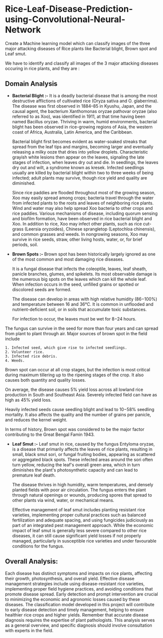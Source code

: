 # Rice-Leaf-Disease-Prediction-using-Convolutional-Neural-Network
Create a Machine learning model which can classify images of the three major attacking diseases of Rice plants like Bacterial blight, Brown spot and Leaf smut.

We have to identify and classify all images of the 3 major attacking diseases occuring in rice plants, and they are :

## **Domain Analysis**
* **Bacterial Blight :-** It is a deadly bacterial disease that is among the most destructive afflictions of cultivated rice (Oryza sativa and O. glaberrima).
  The disease was first observed in 1884–85 in Kyushu, Japan, and the causal agent, the bacterium Xanthomonas oryzae pathovar oryzae (also referred to as Xoo), was identified in 1911, at that time having been named Bacillus oryzae. Thriving in warm, humid environments, bacterial blight has been observed in rice-growing regions of Asia, the western coast of Africa, Australia, Latin America, and the Caribbean.

  Bacterial blight first becomes evident as water-soaked streaks that spread from the leaf tips and margins, becoming larger and eventually releasing a milky ooze that dries into yellow droplets. Characteristic grayish white lesions then appear on the leaves, signaling the late stages of infection, when leaves dry out and die. In seedlings, the leaves dry out and wilt, a syndrome known as kresek. Infected seedlings usually are killed by bacterial blight within two to three weeks of being infected; adult plants may survive, though rice yield and quality are diminished.

  Since rice paddies are flooded throughout most of the growing season, Xoo may easily spread among crops; bacteria travel through the water from infected plants to the roots and leaves of neighboring rice plants. Wind and water may also help spread Xoo bacteria to other crops and rice paddies. Various mechanisms of disease, including quorum sensing and biofilm formation, have been observed in rice bacterial blight and Xoo. In addition to rice, Xoo may infect other plants, such as rice cut-grass (Leersia oryzoides), Chinese sprangletop (Leptochloa chinensis), and common grasses and weeds. In nongrowing seasons, Xoo may survive in rice seeds, straw, other living hosts, water, or, for brief periods, soil.
  
* **Brown Spots :-** Brown spot has been historically largely ignored as one of the most common and most damaging rice diseases.

    It is a fungal disease that infects the coleoptile, leaves, leaf sheath, panicle branches, glumes, and spikelets. Its most observable damage is the numerous big spots on the leaves which can kill the whole leaf. When infection occurs in the seed, unfilled grains or spotted or discolored seeds are formed.
    
    The disease can develop in areas with high relative humidity (86−100%) and temperature between 16 and 36°C. It is common in unflooded and nutrient-deficient soil, or in soils that accumulate toxic substances. 
    
    For infection to occur, the leaves must be wet for 8−24 hours.
    
The fungus can survive in the seed for more than four years and can spread from plant to plant through air. Major sources of brown spot in the field include
    
    1. Infected seed, which give rise to infected seedlings.
    2. Volunteer rice.
    3. Infected rice debris.
    4. Weeds.
    
Brown spot can occur at all crop stages, but the infection is most critical during maximum tillering up to the ripening stages of the crop. It also causes both quantity and quality losses.
   
On average, the disease causes 5% yield loss across all lowland rice production in South and Southeast Asia. Severely infected field can have as high as 45% yield loss.

Heavily infected seeds cause seedling blight and lead to 10−58% seedling mortality. It also affects the quality and the number of grains per panicle, and reduces the kernel weight.

In terms of history, Brown spot was considered to be the major factor contributing to the Great Bengal Famin 1943.

* **Leaf Smut :-** Leaf smut in rice, caused by the fungus Entyloma oryzae, is a disease that primarily affects the leaves of rice plants, resulting in small, black smut sori, or fungal fruiting bodies, appearing as scattered or aggregated black spots. These infected areas around the sori often turn yellow, reducing the leaf's overall green area, which in turn diminishes the plant's photosynthetic capacity and can lead to premature leaf death.

  The disease thrives in high humidity, warm temperatures, and densely planted fields with poor air circulation. The fungus enters the plant through natural openings or wounds, producing spores that spread to other plants via wind, water, or mechanical means.

  Effective management of leaf smut includes planting resistant rice varieties, implementing proper cultural practices such as balanced fertilization and adequate spacing, and using fungicides judiciously as part of an integrated pest management approach. While the economic impact of leaf smut is generally less severe compared to other rice diseases, it can still cause significant yield losses if not properly managed, particularly in susceptible rice varieties and under favourable conditions for the fungus.

## Overall Analysis:

Each disease has distinct symptoms and impacts on rice plants, affecting their growth, photosynthesis, and overall yield.
Effective disease management strategies include using disease-resistant rice varieties, implementing proper field hygiene practices, and avoiding conditions that promote disease spread.
Early detection and prompt intervention are crucial to minimizing the economic and agronomic losses caused by these diseases.
The classification model developed in this project will contribute to early disease detection and timely management, helping to ensure healthier rice crops and higher yields.
Remember that accurate disease diagnosis requires the expertise of plant pathologists. This analysis serves as a general overview, and specific diagnosis should involve consultation with experts in the field.
